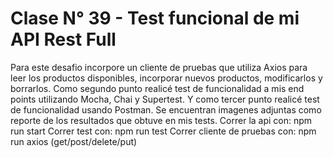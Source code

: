# Clase N° 39 - Test funcional de mi API Rest Full
Para este desafio incorpore un cliente de pruebas que utiliza Axios para leer los productos disponibles, incorporar nuevos productos, modificarlos y borrarlos.
Como segundo punto realicé test de funcionalidad a mis end points utilizando Mocha, Chai y Supertest.
Y como tercer punto realicé test de funcionalidad usando Postman.
Se encuentran imagenes adjuntas como reporte de los resultados que obtuve en mis tests.
Correr la api con: npm run start
Correr test con: npm run test 
Correr cliente de pruebas con: npm run axios (get/post/delete/put) 
